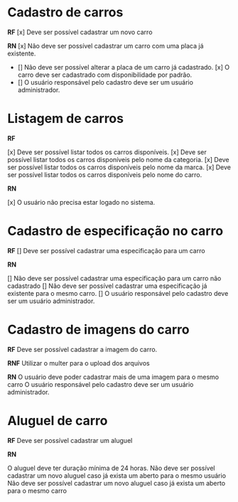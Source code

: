 # Cadastro de carros

**RF**
[x] Deve ser possível cadastrar um novo carro


**RN**
[x] Não deve ser possível cadastrar um carro com uma placa já existente.
* []  Não deve ser possível alterar a placa de um carro já cadastrado.
[x] O carro deve ser cadastrado com disponibilidade por padrão.
* [] O usuário responsável pelo cadastro deve  ser um usuário administrador.


# Listagem de carros

**RF**

[x] Deve ser possível listar todos os carros disponíveis.
[x] Deve ser possível listar todos os carros disponíveis pelo nome da categoria.
[x] Deve ser possível listar todos os carros disponíveis pelo nome da marca.
[x] Deve ser possível listar todos os carros disponíveis pelo nome do carro.



**RN**

[x] O usuário não precisa estar logado no sistema.

# Cadastro de especificação no carro

**RF**
[] Deve ser possível cadastrar uma especificação para um carro


**RN**

[] Não deve ser possível cadastrar uma especificação para um carro não cadastrado
[] Não deve ser possível cadastrar uma especificação já existente para o mesmo carro.
[] O usuário responsável pelo cadastro deve  ser um usuário administrador.


# Cadastro de imagens do carro

**RF**
Deve ser possível cadastrar a imagem do carro.


**RNF**
Utilizar o multer para o upload dos arquivos

**RN**
O usuário deve poder cadastrar mais de uma imagem para o mesmo carro
O usuário responsável pelo cadastro deve  ser um usuário administrador.

# Aluguel de carro

**RF**
Deve ser possível cadastrar um aluguel


**RN**

O aluguel deve ter duração mínima de 24 horas.
Não deve ser possível cadastrar um novo aluguel caso já exista um aberto para o mesmo usuário
Não deve ser possível cadastrar um novo aluguel caso já exista um aberto para o mesmo carro
